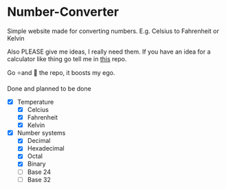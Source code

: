 # Number-Converter 

Simple website made for converting numbers. E.g. Celsius to Fahrenheit or Kelvin

Also PLEASE give me ideas, I really need them. If you have an idea for a calculator like thing go tell me in [this](https://github.com/Mr-Bamboo-Forest/Number-Calculator) repo.

Go ⭐and 👀 the repo, it boosts my ego. 

Done and planned to be done 

- [x] Temperature 
  - [x] Celcius 
  - [x] Fahrenheit
  - [x] Kelvin
- [x] Number systems
  - [x] Decimal 
  - [x] Hexadecimal 
  - [x] Octal 
  - [x] Binary 
  - [ ] Base 24
  - [ ] Base 32
